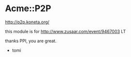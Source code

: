# Acme::P2P

http://p2p.koneta.org/

this module is for http://www.zusaar.com/event/9467003 LT

thanks PPI, you are great.

- tomi
